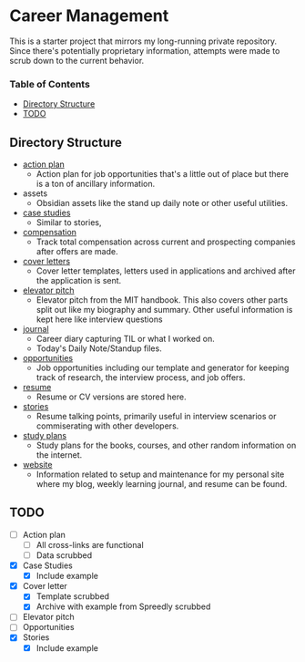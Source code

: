 # Career Management

This is a starter project that mirrors my long-running private repository. Since there's potentially proprietary information, attempts were made to scrub down to the current behavior.

### Table of Contents

* [Directory Structure](#directory-structure)
* [TODO](#todo)

## Directory Structure

* [action plan](action%20plan/index.md)
    * Action plan for job opportunities that's a little out of place but there is a ton of ancillary information.
* assets
    * Obsidian assets like the stand up daily note or other useful utilities.
* [case studies](case%20studies/index.md)
    * Similar to stories, 
* [compensation](compensation/index.md)
    * Track total compensation across current and prospecting companies after offers are made.
* [cover letters](cover%20letters/index.md)
    * Cover letter templates, letters used in applications and archived after the application is sent.
* [elevator pitch](elevator%20pitch/index.md)
    * Elevator pitch from the MIT handbook. This also covers other parts split out like my biography and summary. Other useful information is kept here like interview questions
* [journal](journal/index.md)
    * Career diary capturing TIL or what I worked on.
    * Today's Daily Note/Standup files.
* [opportunities](opportunities/index.md)
    * Job opportunities including our template and generator for keeping track of research, the interview process, and job offers.
* [resume](resume/index.md)
    * Resume or CV versions are stored here.
* [stories](stories/index.md)
    * Resume talking points, primarily useful in interview scenarios or commiserating with other developers.
* [study plans](study%20plans/index.md)
    * Study plans for the books, courses, and other random information on the internet.
* [website](website/index.md)
    * Information related to setup and maintenance for my personal site where my blog, weekly learning journal, and resume can be found.

## TODO

* [ ] Action plan
    * [ ] All cross-links are functional
    * [ ] Data scrubbed
* [x] Case Studies
    * [x] Include example
* [x] Cover letter
    * [x] Template scrubbed
    * [x] Archive with example from Spreedly scrubbed
* [ ] Elevator pitch
* [ ] Opportunities
* [x] Stories
    * [x] Include example
